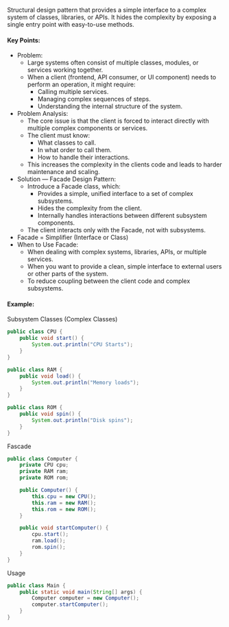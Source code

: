 Structural design pattern that provides a simple interface to a complex system of classes, libraries, or APIs. It hides the complexity by exposing a single entry point with easy-to-use methods.

#### Key Points:
* Problem:
    * Large systems often consist of multiple classes, modules, or services working together.
    * When a client (frontend, API consumer, or UI component) needs to perform an operation, it might require:
        * Calling multiple services.
        * Managing complex sequences of steps.
        * Understanding the internal structure of the system.
* Problem Analysis:
    * The core issue is that the client is forced to interact directly with multiple complex components or services.
    * The client must know:
        * What classes to call.
        * In what order to call them.
        * How to handle their interactions.
    * This increases the complexity in the clients code and leads to harder maintenance and scaling.
* Solution — Facade Design Pattern:
    * Introduce a Facade class, which:
        * Provides a simple, unified interface to a set of complex subsystems.
        * Hides the complexity from the client.
        * Internally handles interactions between different subsystem components.
    * The client interacts only with the Facade, not with subsystems.
* Facade = Simplifier (Interface or Class)
* When to Use Facade:
    * When dealing with complex systems, libraries, APIs, or multiple services.
    * When you want to provide a clean, simple interface to external users or other parts of the system.
    * To reduce coupling between the client code and complex subsystems.

#### Example:
Subsystem Classes (Complex Classes)
```java
public class CPU {
    public void start() {
        System.out.println("CPU Starts");
    }
}
```

```java
public class RAM {
    public void load() {
        System.out.println("Memory loads");
    }
}
```

```java
public class ROM {
    public void spin() {
        System.out.println("Disk spins");
    }
}
```
Fascade
```java
public class Computer {
    private CPU cpu;
    private RAM ram;
    private ROM rom;

    public Computer() {
        this.cpu = new CPU();
        this.ram = new RAM();
        this.rom = new ROM();
    }

    public void startComputer() {
        cpu.start();
        ram.load();
        rom.spin();
    }
}
```
Usage
```java
public class Main {
    public static void main(String[] args) {
        Computer computer = new Computer();
        computer.startComputer();
    }
}
```
